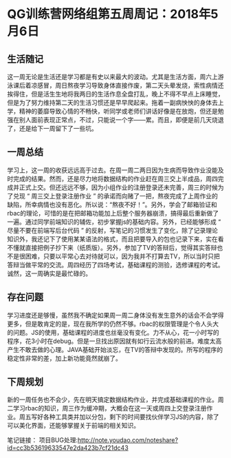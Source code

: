 # QG训练营网络组第五周周记：2018年5月6日

## 生活随记

这一周无论是生活还是学习都是有史以来最大的波动。尤其是生活方面，周六上游泳课后着凉感冒，周日熬夜学习导致身体直接作废，第二天头晕发烧，索性病情还挨得住，但是活生生地将我两日的生活作息全盘打乱，晚上不得不早点上床睡觉，但是为了努力维持第二天的生活习惯还是早早爬起来。拖着一副病怏怏的身体去上学，精神的萎靡导致心情的不畅快，听同学或老师们讲话好像是在放炮，但还是勉强在别人面前表现正常点，不过，只能说一个字——累。而且，即便是前几天烧退了，还是给下一周留下了一些坑。

## 一周总结

学习上，这一周的收获远远高于过去。在周一周二两日因为生病而导致作业没能及时完成的结果。然而，还是尽力地将数据结构的作业赶在周三交上半成品，周四完成并正式上交。但还远远不够，因为小组作业的注册登录还未完善，周三的时候为了兑现 “ 周三交上登录注册作业 ” 的承诺而向赌了一把，熬夜完成了上周作业的缺陷，所幸病情也没有恶化。所以说：“熬夜不好！”。另外，学会了邮箱验证和rbac的理论，可惜的是在把邮箱功能加上后整个服务器崩溃，搞得最后重新做了一遍。通过同学前端知识的辅佐，初步掌握js的基础内容。另外，已经能够形成 “ 尽量不要在前端写后台代码 ” 的反射，写笔记的习惯发生了变化，除了记录理论知识外，我还记下了使用某某语法的格式，而且把要导入的包也记录下来，实在看不懂就直接把例子抄下来（纸质版）。另外，参加了TV的答辩后，觉得其实答辩也不是很困难，只要以平常心去对待就可以，因为我并不打算去TV，所以当时只把答辩当做平常的交流。周四经历了四场考试，基础课程的测验，选修课程的考试。诚然，这一周确实是最忙碌的。

## 存在问题

学习进度还是够慢，虽然我不确定如果周一周二身体没有发生意外的话会不会学得更多，但是敢肯定的是，现在我所学的仍然不够。rbac的权限管理是个令人头大的问题。JS的使用，基础课程的进度也丝毫没有变化。力不从心，花一小时写的程序，花3小时在debug。但是一旦找出原因就有如行云流水般的前进。难度太高产生不敢去做的心理。JAVA基础开始淡忘，在TV的答辩中发现的。所写的程序的稳定性非常的差，加上新功能竟然就崩了。

## 下周规划
新的一周任务也不会少，先在明天搞定数据结构作业，并完成基础课程的作业。周二学习rbac的知识，周三作为缓冲期，大概会在这一天或周四上交登录注册作业。周五写好各种工具类并加以分包，剩下的时间要找伙伴学习JS的内容，除了可以美化界面，还能够掌握关于前端的相关知识。

笔记链接：
项目BUG处理:http://note.youdao.com/noteshare?id=cc3b53619633547e2da423b7cf21dc43